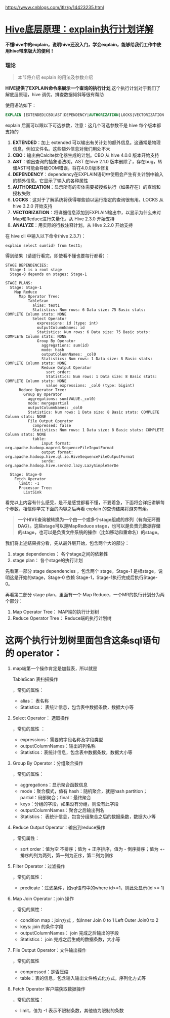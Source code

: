 https://www.cnblogs.com/itlz/p/14423235.html

# [Hive底层原理：explain执行计划详解](https://www.cnblogs.com/itlz/p/14423235.html)

**不懂hive中的explain，说明hive还没入门，学会explain，能够给我们工作中使用hive带来极大的便利！**

### 理论

> 本节将介绍 explain 的用法及参数介绍

**HIVE提供了EXPLAIN命令来展示一个查询的执行计划**,这个执行计划对于我们了解底层原理，hive 调优，排查数据倾斜等很有帮助

使用语法如下：

```sql
EXPLAIN [EXTENDED|CBO|AST|DEPENDENCY|AUTHORIZATION|LOCKS|VECTORIZATION|ANALYZE] query
```

explain 后面可以跟以下可选参数，注意：这几个可选参数不是 hive 每个版本都支持的

1. **EXTENDED**：加上 extended 可以输出有关计划的额外信息。这通常是物理信息，例如文件名。这些额外信息对我们用处不大
2. **CBO**：输出由Calcite优化器生成的计划。CBO 从 hive 4.0.0 版本开始支持
3. **AST**：输出查询的抽象语法树。AST 在hive 2.1.0 版本删除了，存在bug，转储AST可能会导致OOM错误，将在4.0.0版本修复
4. **DEPENDENCY**：dependency在EXPLAIN语句中使用会产生有关计划中输入的额外信息。它显示了输入的各种属性
5. **AUTHORIZATION**：显示所有的实体需要被授权执行（如果存在）的查询和授权失败
6. **LOCKS**：这对于了解系统将获得哪些锁以运行指定的查询很有用。LOCKS 从 hive 3.2.0 开始支持
7. **VECTORIZATION**：将详细信息添加到EXPLAIN输出中，以显示为什么未对Map和Reduce进行矢量化。从 Hive 2.3.0 开始支持
8. **ANALYZE**：用实际的行数注释计划。从 Hive 2.2.0 开始支持

在 hive cli 中输入以下命令(hive 2.3.7)：

```
explain select sum(id) from test1;
```

得到结果（请逐行看完，即使看不懂也要每行都看）：

```
STAGE DEPENDENCIES:
  Stage-1 is a root stage
  Stage-0 depends on stages: Stage-1

STAGE PLANS:
  Stage: Stage-1
    Map Reduce
      Map Operator Tree:
          TableScan
            alias: test1
            Statistics: Num rows: 6 Data size: 75 Basic stats: COMPLETE Column stats: NONE
            Select Operator
              expressions: id (type: int)
              outputColumnNames: id
              Statistics: Num rows: 6 Data size: 75 Basic stats: COMPLETE Column stats: NONE
              Group By Operator
                aggregations: sum(id)
                mode: hash
                outputColumnNames: _col0
                Statistics: Num rows: 1 Data size: 8 Basic stats: COMPLETE Column stats: NONE
                Reduce Output Operator
                  sort order:
                  Statistics: Num rows: 1 Data size: 8 Basic stats: COMPLETE Column stats: NONE
                  value expressions: _col0 (type: bigint)
      Reduce Operator Tree:
        Group By Operator
          aggregations: sum(VALUE._col0)
          mode: mergepartial
          outputColumnNames: _col0
          Statistics: Num rows: 1 Data size: 8 Basic stats: COMPLETE Column stats: NONE
          File Output Operator
            compressed: false
            Statistics: Num rows: 1 Data size: 8 Basic stats: COMPLETE Column stats: NONE
            table:
                input format: org.apache.hadoop.mapred.SequenceFileInputFormat
                output format: org.apache.hadoop.hive.ql.io.HiveSequenceFileOutputFormat
                serde: org.apache.hadoop.hive.serde2.lazy.LazySimpleSerDe

  Stage: Stage-0
    Fetch Operator
      limit: -1
      Processor Tree:
        ListSink
```

看完以上内容有什么感受，是不是感觉都看不懂，不要着急，下面将会详细讲解每个参数，相信你学完下面的内容之后再看 explain 的查询结果将游刃有余。

> **一个HIVE查询被转换为一个由一个或多个stage组成的序列（有向无环图DAG）。这些stage可以是MapReduce stage，也可以是负责元数据存储的stage，也可以是负责文件系统的操作（比如移动和重命名）的stage**。

我们将上述结果拆分看，先从最外层开始，包含两个大的部分：

1. stage dependencies： 各个stage之间的依赖性
2. stage plan： 各个stage的执行计划

先看第一部分 stage dependencies ，包含两个 stage，Stage-1 是根stage，说明这是开始的stage，Stage-0 依赖 Stage-1，Stage-1执行完成后执行Stage-0。

再看第二部分 stage plan，里面有一个 Map Reduce，一个MR的执行计划分为两个部分：

1. Map Operator Tree： MAP端的执行计划树
2. Reduce Operator Tree： Reduce端的执行计划树



# 这两个执行计划树里面包含这条sql语句的 operator：

1. map端第一个操作肯定是加载表，所以就是

    

   TableScan 表扫描操作

   ，常见的属性：

   - alias： 表名称
   - Statistics： 表统计信息，包含表中数据条数，数据大小等

2. Select Operator： 选取操作

   ，常见的属性 ：

   - expressions：需要的字段名称及字段类型
   - outputColumnNames：输出的列名称
   - Statistics：表统计信息，包含表中数据条数，数据大小等

3. Group By Operator：分组聚合操作

   ，常见的属性：

   - aggregations：显示聚合函数信息
   - mode：聚合模式，值有 hash：随机聚合，就是hash partition；partial：局部聚合；final：最终聚合
   - keys：分组的字段，如果没有分组，则没有此字段
   - outputColumnNames：聚合之后输出列名
   - Statistics： 表统计信息，包含分组聚合之后的数据条数，数据大小等

4. Reduce Output Operator：输出到reduce操作

   ，常见属性：

   - sort order：值为空 不排序；值为 + 正序排序，值为 - 倒序排序；值为 +- 排序的列为两列，第一列为正序，第二列为倒序

5. Filter Operator：过滤操作

   ，常见的属性：

   - predicate：过滤条件，如sql语句中的where id>=1，则此处显示(id >= 1)

6. Map Join Operator：join 操作

   ，常见的属性：

   - condition map：join方式 ，如Inner Join 0 to 1 Left Outer Join0 to 2
   - keys: join 的条件字段
   - outputColumnNames： join 完成之后输出的字段
   - Statistics： join 完成之后生成的数据条数，大小等

7. File Output Operator：文件输出操作

   ，常见的属性

   - compressed：是否压缩
   - table：表的信息，包含输入输出文件格式化方式，序列化方式等

8. Fetch Operator 客户端获取数据操作

   ，常见的属性：

   - limit，值为 -1 表示不限制条数，其他值为限制的条数